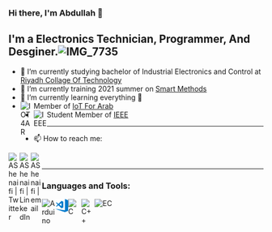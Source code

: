 ### Hi there, I'm Abdullah 👋
## I'm a Electronics Technician, Programmer, And Desginer.![IMG_7735](https://user-images.githubusercontent.com/85587466/127727912-7fbdaa88-9c3e-4564-856e-24e10de540d6.PNG)


 - 👷 I’m currently studying bachelor of Industrial Electronics and Control at [Riyadh Collage Of Technology](https://www.electronyat.tech/) 
 - 🔭 I’m currently training 2021 summer on [Smart Methods](https://www.s-m.com.sa)
 - 🌱 I’m currently learning everything 🤣 
 -  Member of [IoT For Arab](https://twitter.com/IOT4AR) [<img align="left" alt="IOT4AR" width="26px" src="https://i.postimg.cc/d03btjkD/iot4ar1.png" />][IOT4AR] 
 -  Student Member of [IEEE](https://www.ieee.org/) [<img align="left" alt="IEEE" width="26px" src="https://i.postimg.cc/NGDkpqPq/ieee-logo-icon-169992.png" />][IEEE]
 --------------------------- 
  - 📫 How to reach me:   


[<img align="left" alt="AShenaifi | Twitter" width="22px" src="https://cdn.jsdelivr.net/npm/simple-icons@v3/icons/twitter.svg" />][twitter]
[<img align="left" alt="AShenaifi | LinkedIn" width="22px" src="https://cdn.jsdelivr.net/npm/simple-icons@v3/icons/linkedin.svg" />][linkedin]
[<img align="left" alt="AShenaifi | email" width="22px" src="https://cdn.jsdelivr.net/npm/simple-icons@3.13.0/icons/gmail.svg" />][email]
</details>
<br />


---------------------------
    
### Languages and Tools:
[<img align="left" alt="Arduino" width="26px" src="https://www.arduino.cc/wiki/370832ed4114dd35d498f2f449b4781e/arduino.svg" />][Arduino]
[<img align="left" alt="Visual Studio Code" width="26px" src="https://raw.githubusercontent.com/github/explore/80688e429a7d4ef2fca1e82350fe8e3517d3494d/topics/visual-studio-code/visual-studio-code.png" />][VScode]
[<img align="left" alt="C" width="26px" src="https://github.com/abranhe/programming-languages-logos/blob/master/src/c/c.svg" />][C]
[<img align="left" alt="C++" width="26px" src="https://github.com/abranhe/programming-languages-logos/blob/master/src/cpp/cpp.svg" />][C++]
[<img align="left" alt="EC" width="35px" src="https://svgshare.com/i/Zif.svg" />][EC]

[twitter]: https://twitter.com/abdllahaz
[email]: mailto:a.ashenaifi@gmail.com
[linkedin]: https://linkedin.com/in/abdullahshenaifi  
[VScode]: https://code.visualstudio.com/
[Arduino]: https://www.arduino.cc/en/software
[C]: https://www.learn-c.org/
[C++]: https://isocpp.org/
[EC]: https://en.wikipedia.org/wiki/Embedded_C
[EC]: https://en.wikipedia.org/wiki/Embedded_C
[IOT4AR]: https://twitter.com/IOT4AR
[IEEE]: https://www.ieee.org

